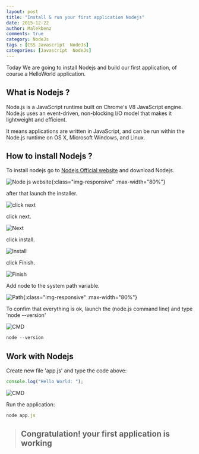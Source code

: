 ```yaml
---
layout: post
title: "Install & run your first application Nodejs"
date: 2015-12-22
author: Malekbenz
comments: true
category: NodeJs
tags : [CSS Javascript  NodeJs]
categories: [Javascript  NodeJs]
---
```


Today We are going to install Nodejs and build our first application, of course a HelloWorld application.

## What is Nodejs ? 

Node.js is a JavaScript runtime built on Chrome's V8 JavaScript engine. Node.js uses an event-driven, non-blocking I/O model that makes it lightweight and efficient.

It means applications are written in JavaScript, and can be run within the Node.js runtime on OS X, Microsoft Windows, and Linux.

## How to install Nodejs ?
To install nodejs go to [Nodejs Official website](https://nodejs.org/) and download Nodejs.

![Node js website](/images/nodejs/nodejswebsite.png){:class="img-responsive" :max-width="80%"}


after that launch the installer.

![click next](/images/nodejs/nodejsfs01.png)

click next.

![Next](/images/nodejs/nodejsfs02.png)

click install.

![Install](/images/nodejs/nodejsfs03.png)

click Finish.


![Finish](/images/nodejs/nodejsfs04.png)


Add node to the system path variable.  


![Path](/images/nodejs/nodejsfs05.png){:class="img-responsive" :max-width="80%"}


To confim that everything is ok, launch the (node.js command line) and type 'node --version'   

![CMD](/images/nodejs/nodejsfs06.01.png) 



```javascript
node --version
```


## Work with Nodejs 
    
Create new file 'app.js' and type the code above:  

```javascript
console.log("Hello World: ");
```

![CMD](/images/nodejs/nodejsfs06.png)


Run the application: 

```javascript
node app.js
```

>
> ## **Congratulation! your first application is working**
>



